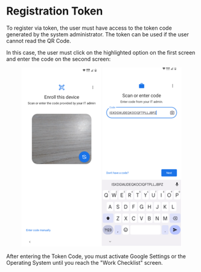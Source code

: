 # Registration Token

To register via token, the user must have access to the token code generated by the system administrator. The token can be used if the user cannot read the QR Code.

In this case, the user must click on the highlighted option on the first screen and enter the code on the second screen:

<figure><img src="../../.gitbook/assets/Screenshot_20240216-185812.png" alt=""><figcaption></figcaption></figure>

After entering the Token Code, you must activate Google Settings or the Operating System until you reach the "Work Checklist" screen.
